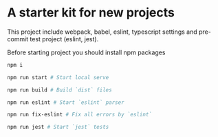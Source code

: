 # A starter kit for new projects

This project include webpack, babel, eslint, typescript settings and pre-commit test project (eslint, jest).

Before starting project you should install npm packages

```bash
npm i
```

```bash
npm run start # Start local serve

npm run build # Build `dist` files

npm run eslint # Start `eslint` parser

npm run fix-eslint # Fix all errors by `eslint`

npm run jest # Start `jest` tests
```
